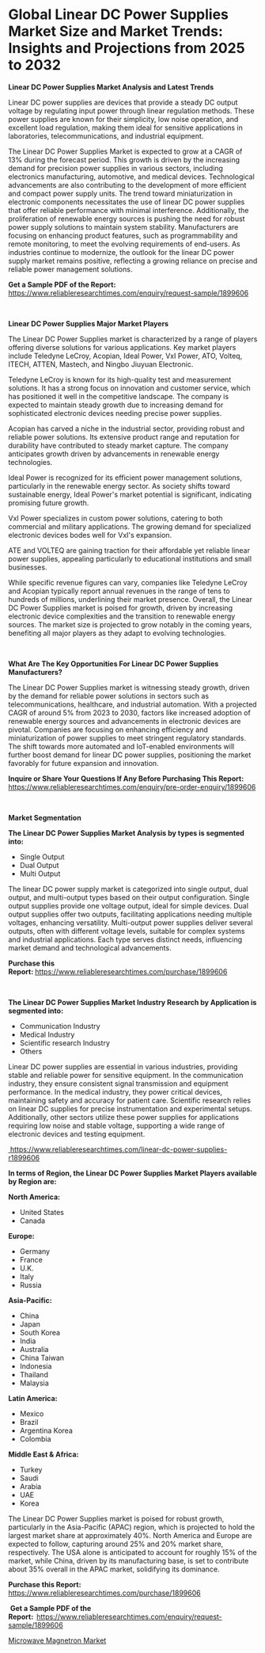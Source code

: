 <p><h1>Global Linear DC Power Supplies Market Size and Market Trends: Insights and Projections from 2025 to 2032</h1></p><p><strong>Linear DC Power Supplies Market Analysis and Latest Trends</strong></p>
<p><p>Linear DC power supplies are devices that provide a steady DC output voltage by regulating input power through linear regulation methods. These power supplies are known for their simplicity, low noise operation, and excellent load regulation, making them ideal for sensitive applications in laboratories, telecommunications, and industrial equipment. </p><p>The Linear DC Power Supplies Market is expected to grow at a CAGR of 13% during the forecast period. This growth is driven by the increasing demand for precision power supplies in various sectors, including electronics manufacturing, automotive, and medical devices. Technological advancements are also contributing to the development of more efficient and compact power supply units. The trend toward miniaturization in electronic components necessitates the use of linear DC power supplies that offer reliable performance with minimal interference. Additionally, the proliferation of renewable energy sources is pushing the need for robust power supply solutions to maintain system stability. Manufacturers are focusing on enhancing product features, such as programmability and remote monitoring, to meet the evolving requirements of end-users. As industries continue to modernize, the outlook for the linear DC power supply market remains positive, reflecting a growing reliance on precise and reliable power management solutions.</p></p>
<p><strong>Get a Sample PDF of the Report:&nbsp;</strong> <a href="https://www.reliableresearchtimes.com/enquiry/request-sample/1899606?utm_campaign=3576&utm_medium=2&utm_source=Github&utm_content=ia&utm_term=06042025&utm_id=linear-dc-power-supplies">https://www.reliableresearchtimes.com/enquiry/request-sample/1899606</a></p>
<p>&nbsp;</p>
<p><strong>Linear DC Power Supplies Major Market Players</strong></p>
<p><p>The Linear DC Power Supplies market is characterized by a range of players offering diverse solutions for various applications. Key market players include Teledyne LeCroy, Acopian, Ideal Power, VxI Power, ATO, Volteq, ITECH, ATTEN, Mastech, and Ningbo Jiuyuan Electronic.</p><p>Teledyne LeCroy is known for its high-quality test and measurement solutions. It has a strong focus on innovation and customer service, which has positioned it well in the competitive landscape. The company is expected to maintain steady growth due to increasing demand for sophisticated electronic devices needing precise power supplies.</p><p>Acopian has carved a niche in the industrial sector, providing robust and reliable power solutions. Its extensive product range and reputation for durability have contributed to steady market capture. The company anticipates growth driven by advancements in renewable energy technologies.</p><p>Ideal Power is recognized for its efficient power management solutions, particularly in the renewable energy sector. As society shifts toward sustainable energy, Ideal Power's market potential is significant, indicating promising future growth.</p><p>VxI Power specializes in custom power solutions, catering to both commercial and military applications. The growing demand for specialized electronic devices bodes well for VxI's expansion.</p><p>ATE and VOLTEQ are gaining traction for their affordable yet reliable linear power supplies, appealing particularly to educational institutions and small businesses.</p><p>While specific revenue figures can vary, companies like Teledyne LeCroy and Acopian typically report annual revenues in the range of tens to hundreds of millions, underlining their market presence. Overall, the Linear DC Power Supplies market is poised for growth, driven by increasing electronic device complexities and the transition to renewable energy sources. The market size is projected to grow notably in the coming years, benefiting all major players as they adapt to evolving technologies.</p></p>
<p>&nbsp;</p>
<p><strong>What Are The Key Opportunities For Linear DC Power Supplies Manufacturers?</strong></p>
<p><p>The Linear DC Power Supplies market is witnessing steady growth, driven by the demand for reliable power solutions in sectors such as telecommunications, healthcare, and industrial automation. With a projected CAGR of around 5% from 2023 to 2030, factors like increased adoption of renewable energy sources and advancements in electronic devices are pivotal. Companies are focusing on enhancing efficiency and miniaturization of power supplies to meet stringent regulatory standards. The shift towards more automated and IoT-enabled environments will further boost demand for linear DC power supplies, positioning the market favorably for future expansion and innovation.</p></p>
<p><strong>Inquire or Share Your Questions If Any Before Purchasing This Report:</strong> <a href="https://www.reliableresearchtimes.com/enquiry/pre-order-enquiry/1899606?utm_campaign=3576&utm_medium=2&utm_source=Github&utm_content=ia&utm_term=06042025&utm_id=linear-dc-power-supplies">https://www.reliableresearchtimes.com/enquiry/pre-order-enquiry/1899606</a></p>
<p>&nbsp;</p>
<p><strong>Market Segmentation</strong></p>
<p><strong>The Linear DC Power Supplies Market Analysis by types is segmented into:</strong></p>
<p><ul><li>Single Output</li><li>Dual Output</li><li>Multi Output</li></ul></p>
<p><p>The linear DC power supply market is categorized into single output, dual output, and multi-output types based on their output configuration. Single output supplies provide one voltage output, ideal for simple devices. Dual output supplies offer two outputs, facilitating applications needing multiple voltages, enhancing versatility. Multi-output power supplies deliver several outputs, often with different voltage levels, suitable for complex systems and industrial applications. Each type serves distinct needs, influencing market demand and technological advancements.</p></p>
<p><strong>Purchase this Report:&nbsp;</strong><a href="https://www.reliableresearchtimes.com/purchase/1899606?utm_campaign=3576&utm_medium=2&utm_source=Github&utm_content=ia&utm_term=06042025&utm_id=linear-dc-power-supplies">https://www.reliableresearchtimes.com/purchase/1899606</a></p>
<p>&nbsp;</p>
<p><strong>The Linear DC Power Supplies Market Industry Research by Application is segmented into:</strong></p>
<p><ul><li>Communication Industry</li><li>Medical Industry</li><li>Scientific research Industry</li><li>Others</li></ul></p>
<p><p>Linear DC power supplies are essential in various industries, providing stable and reliable power for sensitive equipment. In the communication industry, they ensure consistent signal transmission and equipment performance. In the medical industry, they power critical devices, maintaining safety and accuracy for patient care. Scientific research relies on linear DC supplies for precise instrumentation and experimental setups. Additionally, other sectors utilize these power supplies for applications requiring low noise and stable voltage, supporting a wide range of electronic devices and testing equipment.</p></p>
<p><a href="https://www.reliableresearchtimes.com/linear-dc-power-supplies-r1899606?utm_campaign=3576&utm_medium=2&utm_source=Github&utm_content=ia&utm_term=06042025&utm_id=linear-dc-power-supplies">&nbsp;https://www.reliableresearchtimes.com/linear-dc-power-supplies-r1899606</a></p>
<p><strong>In terms of Region, the Linear DC Power Supplies Market Players available by Region are:</strong></p>
<p>
    <p> <strong> North America: </strong>
        <ul>
            <li>United States</li>
            <li>Canada</li>
        </ul>
        </p> 
    <p> <strong> Europe: </strong>
        <ul>
            <li>Germany</li>
            <li>France</li>
            <li>U.K.</li>
            <li>Italy</li>
            <li>Russia</li>
        </ul>
        </p> 
    <p> <strong> Asia-Pacific: </strong>
        <ul>
            <li>China</li>
            <li>Japan</li>
            <li>South Korea</li>
            <li>India</li>
            <li>Australia</li>
            <li>China Taiwan</li>
            <li>Indonesia</li>
            <li>Thailand</li>
            <li>Malaysia</li>
        </ul>
        </p> 
    <p> <strong> Latin America: </strong>
        <ul>
            <li>Mexico</li>
            <li>Brazil</li>
            <li>Argentina Korea</li>
            <li>Colombia</li>
        </ul>
        </p> 
    <p> <strong> Middle East & Africa: </strong>
        <ul>
            <li>Turkey</li>
            <li>Saudi</li>
            <li>Arabia</li>
            <li>UAE</li>
            <li>Korea</li>
        </ul>
    </p>
    </p>
<p><p>The Linear DC Power Supplies market is poised for robust growth, particularly in the Asia-Pacific (APAC) region, which is projected to hold the largest market share at approximately 40%. North America and Europe are expected to follow, capturing around 25% and 20% market share, respectively. The USA alone is anticipated to account for roughly 15% of the market, while China, driven by its manufacturing base, is set to contribute about 35% overall in the APAC market, solidifying its dominance.</p></p>
<p><strong>Purchase this Report: </strong><a href="https://www.reliableresearchtimes.com/purchase/1899606?utm_campaign=3576&utm_medium=2&utm_source=Github&utm_content=ia&utm_term=06042025&utm_id=linear-dc-power-supplies">https://www.reliableresearchtimes.com/purchase/1899606</a></p>
<p>&nbsp;<strong>Get a Sample PDF of the Report:&nbsp;&nbsp;</strong><a href="https://www.reliableresearchtimes.com/enquiry/request-sample/1899606?utm_campaign=3576&utm_medium=2&utm_source=Github&utm_content=ia&utm_term=06042025&utm_id=linear-dc-power-supplies">https://www.reliableresearchtimes.com/enquiry/request-sample/1899606</a></p>
<p><strong></strong></p>
<p><p><a href="https://github.com/rreynagjysma65/Market-Research-Report-List-1/blob/main/microwave-magnetron-market.md?utm_campaign=3576&utm_medium=2&utm_source=Github&utm_content=ia&utm_term=06042025&utm_id=linear-dc-power-supplies">Microwave Magnetron Market</a></p></p>